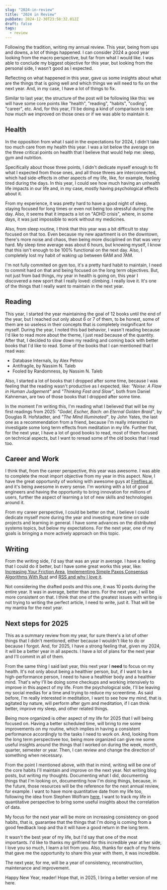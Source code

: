 ```yaml
---
slug: "2024-in-review"
title: "2024 in Review"
pubDate: 2024-12-30T23:58:32.012Z
draft: false
tags:
  - review
---
```


Following the tradition, writing my annual review. This year, being from ups and downs, a lot of things happened.
I can consider 2024 a good year looking from the macro perspective, but far from what I would like. I was able to
conclude my biggest objective for this year, but looking from the personal side, I wasn't good as I expected.

Reflecting on what happened in this year, gave us some insights about what are the things that is going well and
which things we will need to fix on the next year. And, in my case, I have a lot of things to fix.

Similar to last year, the structure of the post will be following like this: we will have some core points like "health",
"reading", "habits", "coding", "career", etc. And, for this year, I'll be doing a kind of comparison to see how much
we improved on those ones or if we was able to maintain it.

## Health

In the opposition from what I said in the expectations for 2024, I didn't take too much care from my health this year. I
was a lot below the average on the three critical points on health that I believe that would help me: sleep, gym and nutrition.

Specifically about those three points, I didn't dedicate myself enough to fit what I expected from those ones, and all those threes
are interconnected, which had side-effects in other aspects of my life, like, for example, feeling tired during the days. In this year,
I could see how much having an unhealth life impacts in our life and, in my case, mostly having psychological effects about it.

From my experience, it was pretty hard to have a good night of sleep, staying focused for long times or even not being too stressful during the
day. Also, it seems that it impacts a lot on "ADHD crisis", where, in some days, it was just impossible to work without my medicines.

Also, from sleep routine, I think that this year was a bit difficult to stay focused on that too. Even because my new apartment is on the downtown,
there's more noise and chaos, then being more disciplined on that was very hard. My sleep time average was about 6 hours, but knowing myself, I know
that this isn't enough to be 100% functional on the next day. Also, I completely lost my habit of waking up between 6AM and 7AM.

I'm not fully commited on gym too, it's a pretty hard habit to maintain, I need to commit hard on that and being focused on the long term objectives.
But, not just from bad things, my year in health is going on, this year I discovered a new sport that I really loved: climbing. I really love it. It's one of
the things that I really want to maintain in the next year.

## Reading

This year, I started the year maintaining the goal of 12 books until the end of the year, but I reached out only about 6 or 7 of them, to be honest, some
of them are so useless in their concepts that is completely insignificant for myself. During the year, I noted this bad behavior, I wasn't reading because
I'd like to read more about the theme, I just read because of the quantity. After that, I decided to slow down my reading and coming back with better books
that I'd like to read. Some of the books that I can mentioned that I read was:

- Database Internals, by Alex Petrov
- Antifragile, by Nassim N. Taleb
- Fooled by Randomness, by Nassim N. Taleb

Also, I started a lot of books that I dropped after some time, because I was feeling that the reading wasn't productive as I expected, like: _"Noise: A Flaw in Human Judgement"_
and _"Thinking Fast and Slow"_, both from Daniel Kahneman, are two of those books that I dropped after some time.

In the moment I'm writing this, I'm reading what I believed that will be my first readings from 2025: _"Godel, Escher, Bach: an Eternal Golden Braid"_, by Douglas R. Hofstadter,
and _"The Mind Illuminated"_, by John Yates, the last one as a recommendation from a friend, because I'm really interested in investigate some long term effects from meditation
in my life. Further that, for the next year, I have a lot of good books to read, most of them focused on technical aspects, but I want to reread some of the old books that I read too.

## Career and Work

I think that, from the career perspective, this year was awesome. I was able to complete the most import objective from my year in this aspect. Now, I have the great opportunity of
working with awesome guys at [Fireflies.ai](https://fireflies.ai), and it's being awesome in every sense. I'm working with a lot of good engineers and having the opportunity to bring
innovation for millions of users, further the aspect of learning a lot of new skills and technologies around it.

From my career perspective, I could be better on that, I believe I could dedicate myself more during the year and investing more time on side projects and learning in general. I
have some advances on the distributed systems topics, but below my expectations. For the next year, one of my goals is bringing a more actively approach on this topic.

## Writing

From the writing side, I'd say that was an year in average. I have a feeling that I could do it better, but I have some great works this year, like: [Increasing Your Friction Area](https://noghartt.dev/blog/increasing-your-friction-area/),
[Implementing Simple Paxos Consensus Algorithms With Rust](https://noghartt.dev/blog/paxos-made-simple-with-rust/) and [RSS and why I love it](https://noghartt.dev/blog/rss-and-why-i-love-it/).

Not considering the drafted posts and this one, it was 10 posts during the entire year. It was in average, better than zero. For the next year, I will be more consistent on that.
I think that one of the greatest issues with writing is not trying to writing the perfect article, I need to write, just it. That will be my mantra for the next year.

## Next steps for 2025

This as a summary review from my year, for sure there's a lot of other things that I didn't mentioned, either because I wouldn't like to do or because I forgot. And, for 2025,
I have a strong feeling that, given my 2024, it will be a better year in all aspects. I have a lot of plans for the next year and I'll commit in all of them.

From the same thing I said last year, this next year I **need** to focus on my health. It's not only about being a healthier person, but, if I want to be a high-performance person,
I need to have a healthier body and a healthier mind. That's why I'll be doing some checkups and working intensively to improve in this aspect of my life. From the psychological side,
I'll be leaving my social medias for a time and trying to reduce my screentime. As said before, I'm really interested in meditation, I want to see how my mind, that is agitated by nature,
will perform after gym and meditation, if I can think better, improve my sleep, and other related things.

Being more organized is other aspect of my life for 2025 that I will being focused on. Having a better scheduled time, will bring to me some improvements on my routine, which implies in having
a consistent performance accordingly to the tasks I need to work on. And, looking from the long term perspectivee too, being more organized can give me some useful insights around the things
that I worked on during the week, month, quarter, semester or year. Then, I can review and change the direction of something when necessary.

From the point I mentioned above, with that in mind, writing will be one of the core habits I'll maintain and improve on the next year. Not writing blog posts, but writing my thoughts. Documenting
what I did, documenting things that I'm looking on, documenting how I'm doing things, because, in the future, those resources will be the reference for the next annual review, for example. I want
to have more quantitative date from my life too, following the idea from Stephen Wolfram [here](https://writings.stephenwolfram.com/2019/02/seeking-the-productive-life-some-details-of-my-personal-infrastructure/),
I want to track my life in quantitative perspective to bring some useful insights about the correlation of data.

My focus for the next year will be more on increasing consistency on good habits, that is, guarantee that the things that I'm doing is coming from a good feedback loop and tha
it will have a good return in the long term.

It wasn't the best year of my life, but I'd say that one of the most importants. I'd like to thanks my girlfriend for this incredible year at her side, I love you so much, I learn a lot from you.
Also, thanks for each of my friens that gave me the opportunity to share this year with them, it was incredible.

The next year, for me, will be a year of consistency, reconstruction, maintenance and improvement.

Happy New Year, reader! Hope that, in 2025, I bring a better version of me here.
